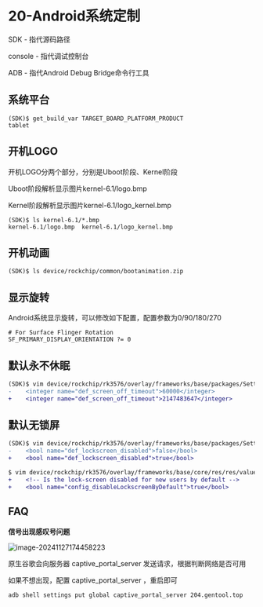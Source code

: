 # 20-Android系统定制

SDK - 指代源码路径

console - 指代调试控制台

ADB - 指代Android Debug Bridge命令行工具

## 系统平台

```
(SDK)$ get_build_var TARGET_BOARD_PLATFORM_PRODUCT
tablet
```



## 开机LOGO

开机LOGO分两个部分，分别是Uboot阶段、Kernel阶段

Uboot阶段解析显示图片kernel-6.1/logo.bmp

Kernel阶段解析显示图片kernel-6.1/logo_kernel.bmp

```
(SDK)$ ls kernel-6.1/*.bmp
kernel-6.1/logo.bmp  kernel-6.1/logo_kernel.bmp
```



## 开机动画

```
(SDK)$ ls device/rockchip/common/bootanimation.zip
```



## 显示旋转

Android系统显示旋转，可以修改如下配置，配置参数为0/90/180/270

```
# For Surface Flinger Rotation
SF_PRIMARY_DISPLAY_ORIENTATION ?= 0
```



## 默认永不休眠

```diff
(SDK)$ vim device/rockchip/rk3576/overlay/frameworks/base/packages/SettingsProvider/res/values/defaults.xml
-    <integer name="def_screen_off_timeout">60000</integer>
+    <integer name="def_screen_off_timeout">2147483647</integer>
```



## 默认无锁屏

```diff
(SDK)$ vim device/rockchip/rk3576/overlay/frameworks/base/packages/SettingsProvider/res/values/defaults.xml
-    <bool name="def_lockscreen_disabled">false</bool>
+    <bool name="def_lockscreen_disabled">true</bool>

$ vim device/rockchip/rk3576/overlay/frameworks/base/core/res/res/values/config.xml
+    <!-- Is the lock-screen disabled for new users by default -->
+    <bool name="config_disableLockscreenByDefault">true</bool>
```



## FAQ

**信号出现感叹号问题**

![image-20241127174458223](http://tanzhtanzh.oss-cn-shenzhen.aliyuncs.com/img/image-20241127174458223.png)

原生谷歌会向服务器 captive_portal_server 发送请求，根据判断网络是否可用

如果不想出现，配置 captive_portal_server ，重启即可

```
adb shell settings put global captive_portal_server 204.gentool.top
```

